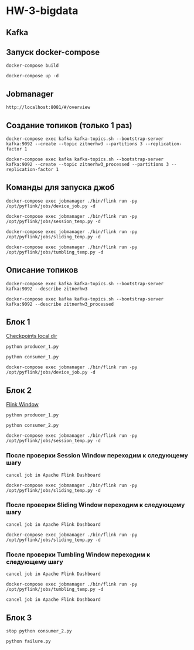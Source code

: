 # HW-3-bigdata

## Kafka

## Запуск docker-compose

```
docker-compose build

docker-compose up -d

```

## Jobmanager

```
http://localhost:8081/#/overview
```

## Создание топиков (только 1 раз)

```
docker-compose exec kafka kafka-topics.sh --bootstrap-server kafka:9092 --create --topic zitnerhw3 --partitions 3 --replication-factor 1

docker-compose exec kafka kafka-topics.sh --bootstrap-server kafka:9092 --create --topic zitnerhw3_processed --partitions 3 --replication-factor 1

```

## Команды для запуска джоб

```
docker-compose exec jobmanager ./bin/flink run -py /opt/pyflink/jobs/device_job.py -d  

docker-compose exec jobmanager ./bin/flink run -py /opt/pyflink/jobs/session_temp.py -d  

docker-compose exec jobmanager ./bin/flink run -py /opt/pyflink/jobs/sliding_temp.py -d  

docker-compose exec jobmanager ./bin/flink run -py /opt/pyflink/jobs/tumbling_temp.py -d  
```

## Описание топиков

```
docker-compose exec kafka kafka-topics.sh --bootstrap-server kafka:9092 --describe zitnerhw3 

docker-compose exec kafka kafka-topics.sh --bootstrap-server kafka:9092 --describe zitnerhw3_processed 
```

## Блок 1

[Checkpoints local dir](./block_1)

```
python producer_1.py

python consumer_1.py

docker-compose exec jobmanager ./bin/flink run -py /opt/pyflink/jobs/device_job.py -d
```

## Блок 2

[Flink Window](./block_2)

```
python producer_1.py

python consumer_2.py

docker-compose exec jobmanager ./bin/flink run -py /opt/pyflink/jobs/session_temp.py -d 
```

### После проверки Session Window переходим к следующему шагу
```
cancel job in Apache Flink Dashboard

docker-compose exec jobmanager ./bin/flink run -py /opt/pyflink/jobs/sliding_temp.py -d 
```

### После проверки Sliding Window переходим к следующему шагу
```
cancel job in Apache Flink Dashboard

docker-compose exec jobmanager ./bin/flink run -py /opt/pyflink/jobs/sliding_temp.py -d 
```

### После проверки Tumbling Window переходим к следующему шагу
```
cancel job in Apache Flink Dashboard

docker-compose exec jobmanager ./bin/flink run -py /opt/pyflink/jobs/tumbling_temp.py -d

cancel job in Apache Flink Dashboard
```

## Блок 3

```
stop python consumer_2.py

python failure.py
```
